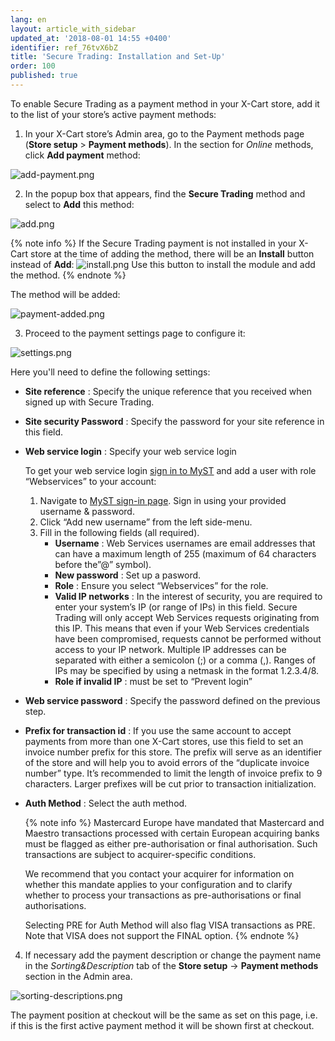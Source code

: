 ```yaml
---
lang: en
layout: article_with_sidebar
updated_at: '2018-08-01 14:55 +0400'
identifier: ref_76tvX6bZ
title: 'Secure Trading: Installation and Set-Up'
order: 100
published: true
---
```

To enable Secure Trading as a payment method in your X-Cart store, add it to the list of your store’s active payment methods:

1. In your X-Cart store’s Admin area, go to the Payment methods page (**Store setup** > **Payment methods**). In the section for _Online_ methods, click **Add payment** method:

![add-payment.png]({{site.baseurl}}/attachments/ref_76tvX6bZ/add-payment.png)

2. In the popup box that appears, find the **Secure Trading** method and select to **Add** this method:

![add.png]({{site.baseurl}}/attachments/ref_76tvX6bZ/add.png)

{% note info %}
If the Secure Trading payment is not installed in your X-Cart store at the time of adding the method, there will be an **Install** button instead of **Add**:
![install.png]({{site.baseurl}}/attachments/ref_76tvX6bZ/install.png)
Use this button to install the module and add the method.
{% endnote %}

The method will be added:

![payment-added.png]({{site.baseurl}}/attachments/ref_76tvX6bZ/payment-added.png)

3. Proceed to the payment settings page to configure it:

![settings.png]({{site.baseurl}}/attachments/ref_76tvX6bZ/settings.png)

Here you'll need to define the following settings:
* **Site reference** : Specify the unique reference that you received when signed up with Secure Trading.
* **Site security Password** : Specify the password for your site reference in this field.
* **Web service login** : Specify your web service login
  
  To get your web service login [sign in to MyST](https://myst.securetrading.net/login "Secure Trading: Installation and Set-Up") and add a user with role “Webservices” to your account:
  1. Navigate to [MyST sign-in page](https://myst.securetrading.net/login "Secure Trading: Installation and Set-Up"). Sign in using your provided username & password. 
  2. Click “Add new username” from the left side-menu.
  3. Fill in the following fields (all required). 
     * **Username** : Web Services usernames are email addresses that can have a maximum length of 255 (maximum of 64 characters before the”@” symbol).
     * **New password** : Set up a pasword.
     * **Role** : Ensure you select “Webservices” for the role.
     * **Valid IP networks** : In the interest of security, you are required to enter your system’s IP (or range of IPs) in this field. Secure Trading will only accept Web Services requests originating from this IP. This means that even if your Web Services credentials have been compromised, requests cannot be performed without access to your IP network. Multiple IP addresses can be separated with either a semicolon (;) or a comma (,). Ranges of IPs may be specified by using a netmask in the format 1.2.3.4/8.
      * **Role if invalid IP** : must be set to “Prevent login”
* **Web service password** : Specify the password defined on the previous step.
* **Prefix for transaction id** : If you use the same account to accept payments from more than one X-Cart stores, use this field to set an invoice number prefix for this store. The prefix will serve as an identifier of the store and will help you to avoid errors of the “duplicate invoice number” type. It’s recommended to limit the length of invoice prefix to 9 characters. Larger prefixes will be cut prior to transaction initialization.
* **Auth Method** : Select the auth method. 
  
  {% note info %}
  Mastercard Europe have mandated that Mastercard and Maestro transactions processed with certain European acquiring banks must be flagged as either pre-authorisation or final authorisation. Such transactions are subject to acquirer-specific conditions.
  
  We recommend that you contact your acquirer for information on whether this mandate applies to your configuration and to clarify whether to process your transactions as pre-authorisations or final authorisations.
  
  Selecting PRE for Auth Method will also flag VISA transactions as PRE. Note that VISA does not support the FINAL option.
  {% endnote %}

4. If necessary add the payment description or change the payment name in the _Sorting&Description_ tab of the **Store setup** -> **Payment methods** section in the Admin area.

![sorting-descriptions.png]({{site.baseurl}}/attachments/ref_76tvX6bZ/sorting-descriptions.png)

The payment position at checkout will be the same as set on this page, i.e. if this is the first active payment method it will be shown first at checkout.
